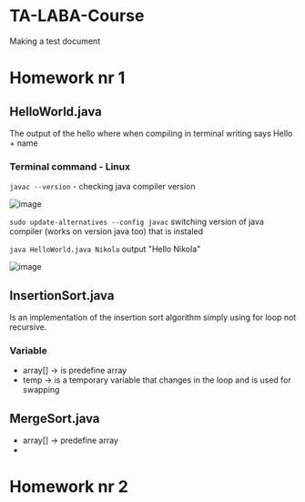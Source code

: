# TA-LABA-Course
Making a test document

# Homework nr 1

## HelloWorld.java
The output of the hello where when compiling in terminal writing says Hello + name

### Terminal command - Linux
```javac --version``` - checking java compiler version

![image](https://github.com/user-attachments/assets/e1fade87-0c1d-47fb-b23e-c64a9dfac215)

```sudo update-alternatives --config javac``` switching version of java compiler (works on version java too) that is instaled


```java HelloWorld.java Nikola``` output "Hello Nikola"

![image](https://github.com/user-attachments/assets/21c95190-936f-46be-ad95-97b7a4485a0c)



## InsertionSort.java
Is an implementation of the insertion sort algorithm simply using for loop not recursive.

### Variable
- array[] -> is predefine array
- temp -> is a temporary variable that changes in the loop and is used for swapping 


## MergeSort.java
- array[] -> predefine array
- 

# Homework nr 2
